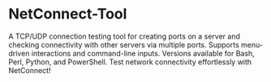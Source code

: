 # NetConnect-Tool
A TCP/UDP connection testing tool for creating ports on a server and checking connectivity with other servers via multiple ports. Supports menu-driven interactions and command-line inputs. Versions available for Bash, Perl, Python, and PowerShell. Test network connectivity effortlessly with NetConnect!
